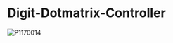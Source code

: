 # Digit-Dotmatrix-Controller

![P1170014](https://user-images.githubusercontent.com/77259842/160285677-d48f4723-6005-4ca1-ab3e-8859648c7fb8.JPG)

